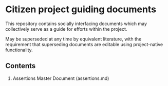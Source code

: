 # Citizen project guiding documents

This repository contains socially interfacing documents which may collectively serve as a guide for efforts within the project.

May be superseded at any time by equivalent literature, with the requirement that superseding documents are editable using project-native functionality.

## Contents

1. Assertions Master Document (assertions.md)
